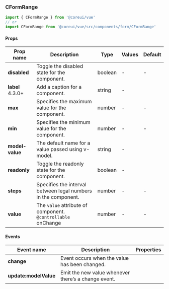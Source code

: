 ### CFormRange

```jsx
import { CFormRange } from '@coreui/vue'
// or
import CFormRange from '@coreui/vue/src/components/form/CFormRange'
```

#### Props

| Prop name                                                | Description                                                      | Type    | Values | Default |
| -------------------------------------------------------- | ---------------------------------------------------------------- | ------- | ------ | ------- |
| **disabled**                                             | Toggle the disabled state for the component.                     | boolean | -      | -       |
| **label** <br><div class="badge bg-primary">4.3.0+</div> | Add a caption for a component.                                   | string  | -      |         |
| **max**                                                  | Specifies the maximum value for the component.                   | number  | -      | -       |
| **min**                                                  | Specifies the minimum value for the component.                   | number  | -      | -       |
| **model-value**                                          | The default name for a value passed using v-model.               | string  | -      |         |
| **readonly**                                             | Toggle the readonly state for the component.                     | boolean | -      |         |
| **steps**                                                | Specifies the interval between legal numbers in the component.   | number  | -      | -       |
| **value**                                                | The `value` attribute of component.<br/>`@controllable` onChange | number  | -      | -       |

#### Events

| Event name            | Description                                         | Properties |
| --------------------- | --------------------------------------------------- | ---------- |
| **change**            | Event occurs when the value has been changed.       |
| **update:modelValue** | Emit the new value whenever there’s a change event. |
